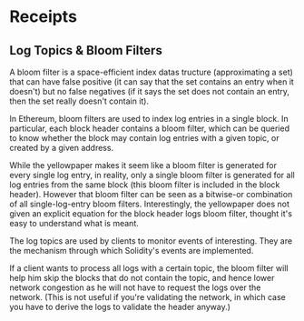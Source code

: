 # Receipts

## Log Topics & Bloom Filters

A bloom filter is a space-efficient index datas tructure (approximating a set) that can have false
positive (it can say that the set contains an entry when it doesn't) but no false negatives (if it
says the set does not contain an entry, then the set really doesn't contain it).

In Ethereum, bloom filters are used to index log entries in a single block. In particular, each
block header contains a bloom filter, which can be queried to know whether the block may contain log
entries with a given topic, or created by a given address.

While the yellowpaper makes it seem like a bloom filter is generated for every single log entry, in
reality, only a single bloom filter is generated for all log entries from the same block
(this bloom filter is included in the block header). However that bloom filter can be seen as a
bitwise-or combination of all single-log-entry bloom filters. Interestingly, the yellowpaper does
not given an explicit equation for the block header logs bloom filter, thought it's easy to
understand what is meant.

The log topics are used by clients to monitor events of interesting. They are the mechanism through
which Solidity's events are implemented.

If a client wants to process all logs with a certain topic, the bloom filter will help him skip the
blocks that do not contain the topic, and hence lower network congestion as he will not have to
request the logs over the network. (This is not useful if you're validating the network, in which
case you have to derive the logs to validate the header anyway.)